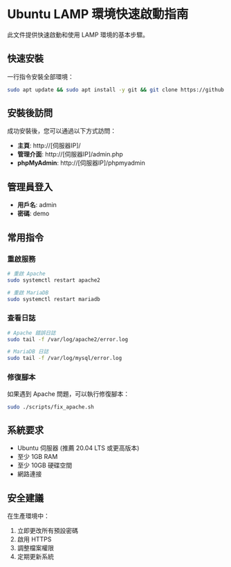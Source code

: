 # Ubuntu LAMP 環境快速啟動指南

此文件提供快速啟動和使用 LAMP 環境的基本步驟。

## 快速安裝

一行指令安裝全部環境：

```bash
sudo apt update && sudo apt install -y git && git clone https://github.com/yourusername/ubuntu-apache-setup.git && cd ubuntu-apache-setup && chmod +x setup.sh scripts/*.sh && sudo ./setup.sh
```

## 安裝後訪問

成功安裝後，您可以通過以下方式訪問：

- **主頁**: http://[伺服器IP]/
- **管理介面**: http://[伺服器IP]/admin.php
- **phpMyAdmin**: http://[伺服器IP]/phpmyadmin

## 管理員登入

- **用戶名**: admin
- **密碼**: demo

## 常用指令

### 重啟服務

```bash
# 重啟 Apache
sudo systemctl restart apache2

# 重啟 MariaDB
sudo systemctl restart mariadb
```

### 查看日誌

```bash
# Apache 錯誤日誌
sudo tail -f /var/log/apache2/error.log

# MariaDB 日誌
sudo tail -f /var/log/mysql/error.log
```

### 修復腳本

如果遇到 Apache 問題，可以執行修復腳本：

```bash
sudo ./scripts/fix_apache.sh
```

## 系統要求

- Ubuntu 伺服器 (推薦 20.04 LTS 或更高版本)
- 至少 1GB RAM
- 至少 10GB 硬碟空間
- 網路連接

## 安全建議

在生產環境中：

1. 立即更改所有預設密碼
2. 啟用 HTTPS
3. 調整檔案權限
4. 定期更新系統 